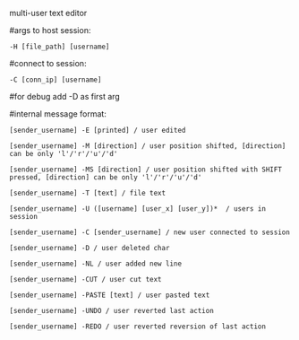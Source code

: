 multi-user text editor


#args to host session: 

`-H [file_path] [username]`

#connect to session:

`-C [conn_ip] [username]`
 
#for debug add -D as first arg

#internal message format:

    [sender_username] -E [printed] / user edited

    [sender_username] -M [direction] / user position shifted, [direction] can be only 'l'/'r'/'u'/'d'

    [sender_username] -MS [direction] / user position shifted with SHIFT pressed, [direction] can be only 'l'/'r'/'u'/'d'

    [sender_username] -T [text] / file text

    [sender_username] -U ([username] [user_x] [user_y])*  / users in session

    [sender_username] -C [sender_username] / new user connected to session

    [sender_username] -D / user deleted char

    [sender_username] -NL / user added new line

    [sender_username] -CUT / user cut text

    [sender_username] -PASTE [text] / user pasted text
    
    [sender_username] -UNDO / user reverted last action
    
    [sender_username] -REDO / user reverted reversion of last action
